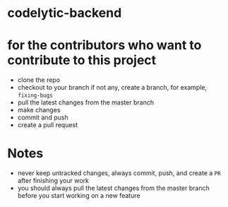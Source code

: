 # codelytic-backend


# for the contributors who want to contribute to this project

- clone the repo
- checkout to your branch if not any, create a branch, for example, `fixing-bugs`
- pull the latest changes from the master branch 
- make changes
- commit and push
- create a pull request

# Notes
- never keep untracked changes, always commit, push, and create a `PR` after finishing your work
- you should always pull the latest changes from the master branch before you start working on a new feature
